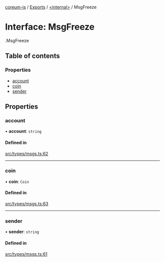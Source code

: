 [coreum-js](../README.md) / [Exports](../modules.md) / [<internal\>](../modules/internal_.md) / MsgFreeze

# Interface: MsgFreeze

[<internal>](../modules/internal_.md).MsgFreeze

## Table of contents

### Properties

- [account](internal_.MsgFreeze.md#account)
- [coin](internal_.MsgFreeze.md#coin)
- [sender](internal_.MsgFreeze.md#sender)

## Properties

### account

• **account**: `string`

#### Defined in

[src/types/msgs.ts:62](https://github.com/PyramydLabs/coreum-js/blob/1b17c7f/src/types/msgs.ts#L62)

___

### coin

• **coin**: `Coin`

#### Defined in

[src/types/msgs.ts:63](https://github.com/PyramydLabs/coreum-js/blob/1b17c7f/src/types/msgs.ts#L63)

___

### sender

• **sender**: `string`

#### Defined in

[src/types/msgs.ts:61](https://github.com/PyramydLabs/coreum-js/blob/1b17c7f/src/types/msgs.ts#L61)
